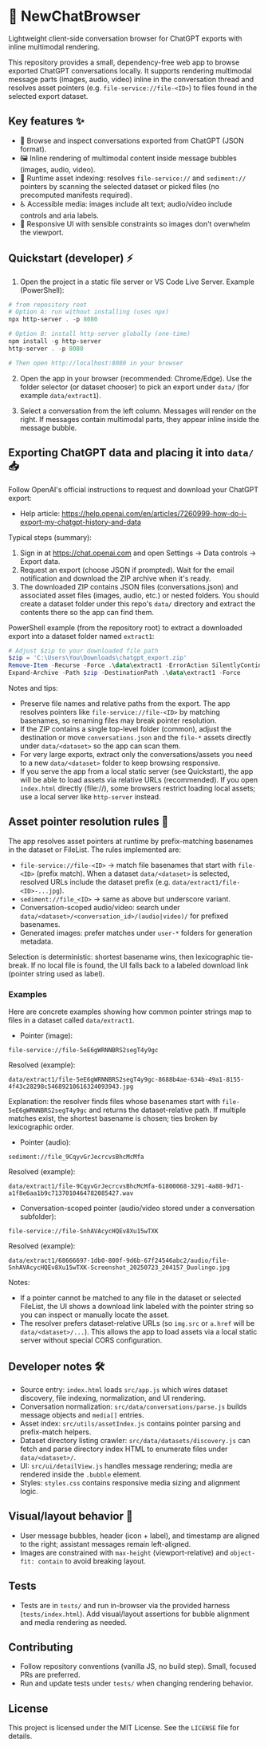 # 🚀 NewChatBrowser

Lightweight client-side conversation browser for ChatGPT exports with inline multimodal rendering.

This repository provides a small, dependency-free web app to browse exported ChatGPT conversations locally. It supports rendering multimodal message parts (images, audio, video) inline in the conversation thread and resolves asset pointers (e.g. `file-service://file-<ID>`) to files found in the selected export dataset.

## Key features ✨

- 🔎 Browse and inspect conversations exported from ChatGPT (JSON format).
- 🖼️ Inline rendering of multimodal content inside message bubbles (images, audio, video).
- 🧭 Runtime asset indexing: resolves `file-service://` and `sediment://` pointers by scanning the selected dataset or picked files (no precomputed manifests required).
- ♿ Accessible media: images include alt text; audio/video include controls and aria labels.
- 📱 Responsive UI with sensible constraints so images don't overwhelm the viewport.

## Quickstart (developer) ⚡

1. Open the project in a static file server or VS Code Live Server. Example (PowerShell):

```powershell
# from repository root
# Option A: run without installing (uses npx)
npx http-server . -p 8080

# Option B: install http-server globally (one-time)
npm install -g http-server
http-server . -p 8080

# Then open http://localhost:8080 in your browser
```

2. Open the app in your browser (recommended: Chrome/Edge). Use the folder selector (or dataset chooser) to pick an export under `data/` (for example `data/extract1`).

3. Select a conversation from the left column. Messages will render on the right. If messages contain multimodal parts, they appear inline inside the message bubble.

## Exporting ChatGPT data and placing it into `data/` 📥

Follow OpenAI's official instructions to request and download your ChatGPT export:

- Help article: https://help.openai.com/en/articles/7260999-how-do-i-export-my-chatgpt-history-and-data

Typical steps (summary):

1. Sign in at https://chat.openai.com and open Settings → Data controls → Export data.
2. Request an export (choose JSON if prompted). Wait for the email notification and download the ZIP archive when it's ready.
3. The downloaded ZIP contains JSON files (conversations.json) and associated asset files (images, audio, etc.) or nested folders. You should create a dataset folder under this repo's `data/` directory and extract the contents there so the app can find them.

PowerShell example (from the repository root) to extract a downloaded export into a dataset folder named `extract1`:

```powershell
# Adjust $zip to your downloaded file path
$zip = 'C:\Users\You\Downloads\chatgpt_export.zip'
Remove-Item -Recurse -Force .\data\extract1 -ErrorAction SilentlyContinue
Expand-Archive -Path $zip -DestinationPath .\data\extract1 -Force
```

Notes and tips:

- Preserve file names and relative paths from the export. The app resolves pointers like `file-service://file-<ID>` by matching basenames, so renaming files may break pointer resolution.
- If the ZIP contains a single top-level folder (common), adjust the destination or move `conversations.json` and the `file-*` assets directly under `data/<dataset>` so the app can scan them.
- For very large exports, extract only the conversations/assets you need to a new `data/<dataset>` folder to keep browsing responsive.
- If you serve the app from a local static server (see Quickstart), the app will be able to load assets via relative URLs (recommended). If you open `index.html` directly (file://), some browsers restrict loading local assets; use a local server like `http-server` instead.

## Asset pointer resolution rules 🔗

The app resolves asset pointers at runtime by prefix-matching basenames in the dataset or FileList. The rules implemented are:

- `file-service://file-<ID>` → match file basenames that start with `file-<ID>` (prefix match). When a dataset `data/<dataset>` is selected, resolved URLs include the dataset prefix (e.g. `data/extract1/file-<ID>-...jpg`).
- `sediment://file_<ID>` → same as above but underscore variant.
- Conversation-scoped audio/video: search under `data/<dataset>/<conversation_id>/(audio|video)/` for prefixed basenames.
- Generated images: prefer matches under `user-*` folders for generation metadata.

Selection is deterministic: shortest basename wins, then lexicographic tie-break.
If no local file is found, the UI falls back to a labeled download link (pointer string used as label).

### Examples

Here are concrete examples showing how common pointer strings map to files in a dataset called `data/extract1`.

- Pointer (image):

```text
file-service://file-5eE6gWRNNBRS2segT4y9gc
```

Resolved (example):

```text
data/extract1/file-5eE6gWRNNBRS2segT4y9gc-8688b4ae-634b-49a1-8155-4f43c28298c54689210616324093943.jpg
```

Explanation: the resolver finds files whose basenames start with `file-5eE6gWRNNBRS2segT4y9gc` and returns the dataset-relative path. If multiple matches exist, the shortest basename is chosen; ties broken by lexicographic order.

- Pointer (audio):

```text
sediment://file_9CqyvGrJecrcvsBhcMcMfa
```

Resolved (example):

```text
data/extract1/file-9CqyvGrJecrcvsBhcMcMfa-61800068-3291-4a88-9d71-a1f8e6aa1b9c7137010464782085427.wav
```

- Conversation-scoped pointer (audio/video stored under a conversation subfolder):

```text
file-service://file-SnhAVAcycHQEv8Xu15wTXK
```

Resolved (example):

```text
data/extract1/68666697-1db0-800f-9d6b-67f24546abc2/audio/file-SnhAVAcycHQEv8Xu15wTXK-Screenshot_20250723_204157_Duolingo.jpg
```

Notes:

- If a pointer cannot be matched to any file in the dataset or selected FileList, the UI shows a download link labeled with the pointer string so you can inspect or manually locate the asset.
- The resolver prefers dataset-relative URLs (so `img.src` or `a.href` will be `data/<dataset>/...`). This allows the app to load assets via a local static server without special CORS configuration.

## Developer notes 🛠️

- Source entry: `index.html` loads `src/app.js` which wires dataset discovery, file indexing, normalization, and UI rendering.
- Conversation normalization: `src/data/conversations/parse.js` builds message objects and `media[]` entries.
- Asset index: `src/utils/assetIndex.js` contains pointer parsing and prefix-match helpers.
- Dataset directory listing crawler: `src/data/datasets/discovery.js` can fetch and parse directory index HTML to enumerate files under `data/<dataset>/`.
- UI: `src/ui/detailView.js` handles message rendering; media are rendered inside the `.bubble` element.
- Styles: `styles.css` contains responsive media sizing and alignment logic.

## Visual/layout behavior 🎨

- User message bubbles, header (icon + label), and timestamp are aligned to the right; assistant messages remain left-aligned.
- Images are constrained with `max-height` (viewport-relative) and `object-fit: contain` to avoid breaking layout.

## Tests

- Tests are in `tests/` and run in-browser via the provided harness (`tests/index.html`). Add visual/layout assertions for bubble alignment and media rendering as needed.

## Contributing

- Follow repository conventions (vanilla JS, no build step). Small, focused PRs are preferred.
- Run and update tests under `tests/` when changing rendering behavior.

## License

This project is licensed under the MIT License. See the `LICENSE` file for details.

